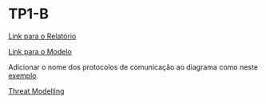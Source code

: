 # TP1-B

[Link para o Relatório](https://www.overleaf.com/1732621952mnjpdgdrnhjb)

[Link para o Modelo](https://app.creately.com/diagram/dZMftGiopaL/view)

Adicionar o nome dos protocolos de comunicação ao diagrama como neste [exemplo](https://en.wikipedia.org/wiki/File:Operational_Threat_Model_PDF.jpg).

[Threat Modelling](https://users.encs.concordia.ca/~clark/courses/1601-6150/scribe/L04c.pdf)
